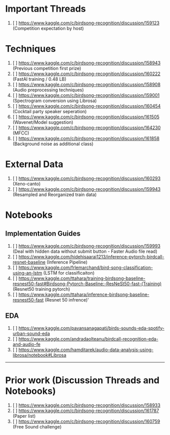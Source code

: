 # Important Threads
1. [ ] https://www.kaggle.com/c/birdsong-recognition/discussion/159123 (Competition expectation by host)

# Techniques
1. [ ] https://www.kaggle.com/c/birdsong-recognition/discussion/158943 (Previous competition first prize)
2. [ ] https://www.kaggle.com/c/birdsong-recognition/discussion/160222 (FastAI training / 0.48 LB)
3. [ ] https://www.kaggle.com/c/birdsong-recognition/discussion/158908 (Audio preprocessing techniques)
4. [ ] https://www.kaggle.com/c/birdsong-recognition/discussion/159001 (Spectrogram conversion using Librosa)
5. [ ] https://www.kaggle.com/c/birdsong-recognition/discussion/160454 (Cocktail party speaker seperation)
6. [ ] https://www.kaggle.com/c/birdsong-recognition/discussion/161505 (Wavenet/Model suggestion)
7. [ ] https://www.kaggle.com/c/birdsong-recognition/discussion/164230 (MFCC)
8. [ ] https://www.kaggle.com/c/birdsong-recognition/discussion/161858 (Background noise as additional class)

# External Data
1. [ ] https://www.kaggle.com/c/birdsong-recognition/discussion/160293 (Xeno-canto)
2. [ ] https://www.kaggle.com/c/birdsong-recognition/discussion/159943 (Resampled and Reorganized train data)

# Notebooks
  
## Implementation Guides
1. [ ] https://www.kaggle.com/c/birdsong-recognition/discussion/159993 (Deal with hidden data without submit button - Faster Audio file read)
2. [ ] https://www.kaggle.com/hidehisaarai1213/inference-pytorch-birdcall-resnet-baseline (Inference Pipeline)
3. [ ] https://www.kaggle.com/frlemarchand/bird-song-classification-using-an-lstm (LSTM for classificaiton)
4. [ ] https://www.kaggle.com/ttahara/training-birdsong-baseline-resnest50-fast#Birdsong-Pytorch-Baseline:-ResNeSt50-fast-(Training) (Resnet50 training pytorch)
5. [ ] https://www.kaggle.com/ttahara/inference-birdsong-baseline-resnest50-fast (Resnet 50 infrence)'


## EDA
1. [ ] https://www.kaggle.com/pavansanagapati/birds-sounds-eda-spotify-urban-sound-eda
2. [ ] https://www.kaggle.com/andradaolteanu/birdcall-recognition-eda-and-audio-fe
3. [ ] https://www.kaggle.com/hamditarek/audio-data-analysis-using-librosa/notebook#Librosa
  
***

# Prior work (Discussion Threads and Notebooks)
1. [ ] https://www.kaggle.com/c/birdsong-recognition/discussion/158933
2. [ ] https://www.kaggle.com/c/birdsong-recognition/discussion/161787 (Paper list)
3. [ ] https://www.kaggle.com/c/birdsong-recognition/discussion/160759 (Free Sound challenge)
